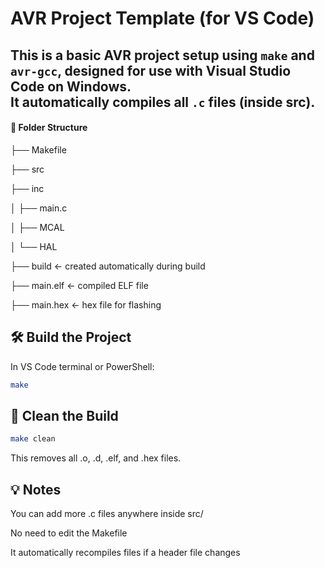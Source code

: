 # AVR Project Template (for VS Code)

This is a basic AVR project setup using `make` and `avr-gcc`, designed for use with **Visual Studio Code** on Windows.  
It automatically compiles all `.c` files (inside src).
-----

#### 📁 Folder Structure
├── Makefile

├── src

├── inc

│ ├── main.c

│ ├── MCAL

│ └── HAL

├── build ← created automatically during build

├── main.elf ← compiled ELF file

├── main.hex ← hex file for flashing

## 🛠 Build the Project

In VS Code terminal or PowerShell:

```sh
make
```

## 🔄 Clean the Build
```sh
make clean
```
This removes all .o, .d, .elf, and .hex files.

## 💡 Notes
You can add more .c files anywhere inside src/

No need to edit the Makefile


It automatically recompiles files if a header file changes

